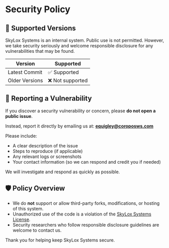 # Security Policy

## 📆 Supported Versions

SkyLox Systems is an internal system. Public use is not permitted. However, we take security seriously and welcome responsible disclosure for any vulnerabilities that may be found.

| Version       | Supported         |
| ------------- | ----------------- |
| Latest Commit | ✅ Supported      |
| Older Versions | ❌ Not supported |

## 🔐 Reporting a Vulnerability

If you discover a security vulnerability or concern, please **do not open a public issue**.

Instead, report it directly by emailing us at: **equigley@coroposws.com**

Please include:

- A clear description of the issue
- Steps to reproduce (if applicable)
- Any relevant logs or screenshots
- Your contact information (so we can respond and credit you if needed)

We will investigate and respond as quickly as possible.

## 🛡️ Policy Overview

- We do **not** support or allow third-party forks, modifications, or hosting of this system.
- Unauthorized use of the code is a violation of the [SkyLox Systems License](./LICENSE.md).
- Security researchers who follow responsible disclosure guidelines are welcome to contact us.

Thank you for helping keep SkyLox Systems secure.
